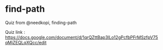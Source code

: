 # find-path
Quiz from @needkopi, finding-path

Quiz link : https://docs.google.com/document/d/1qrQZttBap3lLo12gPcfbPFrMSzfpV75qMjZEQLqXQcc/edit
